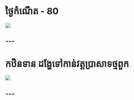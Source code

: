 # ថ្ងៃកំណើត - 80
[![](http://img.youtube.com/vi/itCi17q3oic/0.jpg)](http://www.youtube.com/watch?v=itCi17q3oic "Birthday - Part 1")

## ---

# កឋិនទាន ដង្ហែទៅកាន់វត្តប្រាសាទថ្មពួក
[![](http://img.youtube.com/vi/x52QaVrteMw/0.jpg)](http://www.youtube.com/watch?v=x52QaVrteMw "កឋិនទាន ដង្ហែទៅកាន់វត្តប្រាសាទថ្មពួក")

## ---
